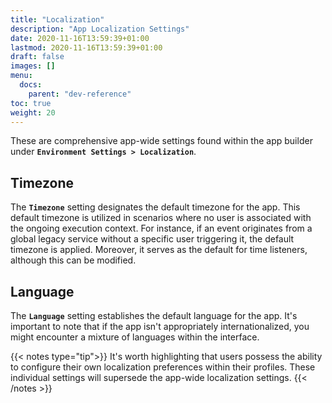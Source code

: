 ```yaml
---
title: "Localization"
description: "App Localization Settings"
date: 2020-11-16T13:59:39+01:00
lastmod: 2020-11-16T13:59:39+01:00
draft: false
images: []
menu:
  docs:
    parent: "dev-reference"
toc: true
weight: 20
---
```


These are comprehensive app-wide settings found within the app builder under **`Environment Settings > Localization`**.

## **Timezone**

The **`Timezone`** setting designates the default timezone for the app. This default timezone is utilized in scenarios where no user is associated with the ongoing execution context. For instance, if an event originates from a global legacy service without a specific user triggering it, the default timezone is applied. Moreover, it serves as the default for time listeners, although this can be modified.

## **Language**

The **`Language`** setting establishes the default language for the app. It's important to note that if the app isn't appropriately internationalized, you might encounter a mixture of languages within the interface.

{{< notes type="tip">}}
It's worth highlighting that users possess the ability to configure their own localization preferences within their profiles. These individual settings will supersede the app-wide localization settings.
{{< /notes >}}